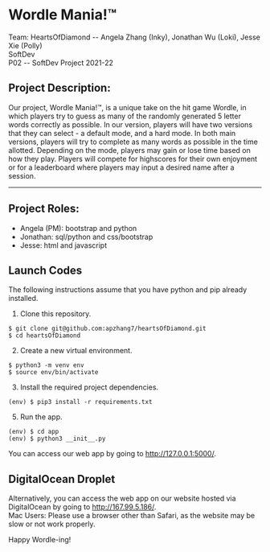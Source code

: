 # Wordle Mania!™
Team: HeartsOfDiamond -- Angela Zhang (Inky), Jonathan Wu (Loki), Jesse Xie (Polly)  
SoftDev  
P02 -- SoftDev Project 2021-22

## Project Description:
Our project, Wordle Mania!™, is a unique take on the hit game Wordle, in which players try to guess as many of the randomly generated 5 letter words correctly as possible. In our version, players will have two versions that they can select - a default mode, and a hard mode. In both main versions, players will try to complete as many words as possible in the time allotted. Depending on the mode, players may gain or lose time based on how they play. Players will compete for highscores for their own enjoyment or for a leaderboard where players may input a desired name after a session.  

---

## Project Roles:  
* Angela (PM): bootstrap and python
* Jonathan: sql/python and css/bootstrap
* Jesse: html and javascript


## Launch Codes
The following instructions assume that you have python and pip already installed.

1. Clone this repository.
```
$ git clone git@github.com:apzhang7/heartsOfDiamond.git
$ cd heartsOfDiamond
```

2. Create a new virtual environment.
```
$ python3 -m venv env
$ source env/bin/activate
```

3. Install the required project dependencies.
```
(env) $ pip3 install -r requirements.txt
```

5. Run the app.
```
(env) $ cd app
(env) $ python3 __init__.py
```

You can access our web app by going to http://127.0.0.1:5000/.

## DigitalOcean Droplet
Alternatively, you can access the web app on our website hosted via DigitalOcean by going to http://167.99.5.186/.  
Mac Users: Please use a browser other than Safari, as the website may be slow or not work properly.

Happy Wordle-ing!
